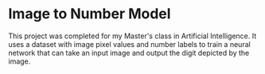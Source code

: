 # Image to Number Model
This project was completed for my Master's class in Artificial Intelligence. It uses a dataset with image pixel values and number labels to train a neural network that can take an input image and output the digit depicted by the image.
